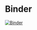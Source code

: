 # Binder
[![Binder](https://mybinder.org/badge_logo.svg)](https://mybinder.org/v2/gh/horaciogacevedo/Bmig62003/main)
